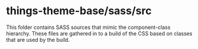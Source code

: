 # things-theme-base/sass/src

This folder contains SASS sources that mimic the component-class hierarchy. These files
are gathered in to a build of the CSS based on classes that are used by the build.

